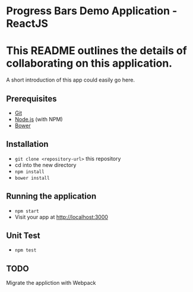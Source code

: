 # Progress Bars Demo Application - ReactJS

# This README outlines the details of collaborating on this  application.
A short introduction of this app could easily go here.

## Prerequisites

* [Git](http://git-scm.com/)
* [Node.js](http://nodejs.org/) (with NPM)
* [Bower](http://bower.io/)


## Installation

* `git clone <repository-url>` this repository
*  cd into the new directory
* `npm install`
* `bower install`

## Running the application

* `npm start`
* Visit your app at [http://localhost:3000](http://localhost:3000)

## Unit Test

* `npm test`

## TODO
 Migrate the appliction with Webpack

